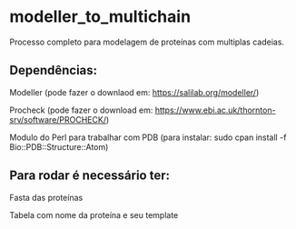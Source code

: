 # modeller_to_multichain
Processo completo para modelagem de proteínas com multiplas cadeias.

## Dependências: 
Modeller (pode fazer o downlaod em: https://salilab.org/modeller/)

Procheck (pode fazer o download em: https://www.ebi.ac.uk/thornton-srv/software/PROCHECK/)

Modulo do Perl para trabalhar com PDB (para instalar: sudo cpan install -f Bio::PDB::Structure::Atom)

## Para rodar é necessário ter:
Fasta das proteínas 

Tabela com nome da proteína e seu template
